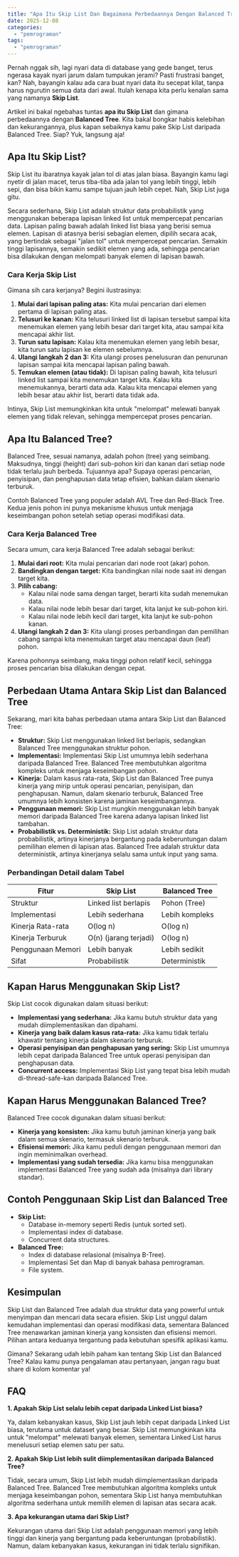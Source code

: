 ```yaml
---
title: "Apa Itu Skip List Dan Bagaimana Perbedaannya Dengan Balanced Tree?"
date: 2025-12-08
categories: 
  - "pemrograman"
tags: 
  - "pemrograman"
---
```


Pernah nggak sih, lagi nyari data di database yang gede banget, terus ngerasa kayak nyari jarum dalam tumpukan jerami? Pasti frustrasi banget, kan? Nah, bayangin kalau ada cara buat nyari data itu secepat kilat, tanpa harus ngurutin semua data dari awal. Itulah kenapa kita perlu kenalan sama yang namanya **Skip List**.

Artikel ini bakal ngebahas tuntas **apa itu Skip List** dan gimana perbedaannya dengan **Balanced Tree**. Kita bakal bongkar habis kelebihan dan kekurangannya, plus kapan sebaiknya kamu pake Skip List daripada Balanced Tree. Siap? Yuk, langsung aja!

## Apa Itu Skip List?

Skip List itu ibaratnya kayak jalan tol di atas jalan biasa. Bayangin kamu lagi nyetir di jalan macet, terus tiba-tiba ada jalan tol yang lebih tinggi, lebih sepi, dan bisa bikin kamu sampe tujuan jauh lebih cepet. Nah, Skip List juga gitu.

Secara sederhana, Skip List adalah struktur data probabilistik yang menggunakan beberapa lapisan linked list untuk mempercepat pencarian data. Lapisan paling bawah adalah linked list biasa yang berisi semua elemen. Lapisan di atasnya berisi sebagian elemen, dipilih secara acak, yang bertindak sebagai "jalan tol" untuk mempercepat pencarian. Semakin tinggi lapisannya, semakin sedikit elemen yang ada, sehingga pencarian bisa dilakukan dengan melompati banyak elemen di lapisan bawah.

### Cara Kerja Skip List

Gimana sih cara kerjanya? Begini ilustrasinya:

1. **Mulai dari lapisan paling atas:** Kita mulai pencarian dari elemen pertama di lapisan paling atas.
2. **Telusuri ke kanan:** Kita telusuri linked list di lapisan tersebut sampai kita menemukan elemen yang lebih besar dari target kita, atau sampai kita mencapai akhir list.
3. **Turun satu lapisan:** Kalau kita menemukan elemen yang lebih besar, kita turun satu lapisan ke elemen sebelumnya.
4. **Ulangi langkah 2 dan 3:** Kita ulangi proses penelusuran dan penurunan lapisan sampai kita mencapai lapisan paling bawah.
5. **Temukan elemen (atau tidak):** Di lapisan paling bawah, kita telusuri linked list sampai kita menemukan target kita. Kalau kita menemukannya, berarti data ada. Kalau kita mencapai elemen yang lebih besar atau akhir list, berarti data tidak ada.

Intinya, Skip List memungkinkan kita untuk "melompat" melewati banyak elemen yang tidak relevan, sehingga mempercepat proses pencarian.

## Apa Itu Balanced Tree?

Balanced Tree, sesuai namanya, adalah pohon (tree) yang seimbang. Maksudnya, tinggi (height) dari sub-pohon kiri dan kanan dari setiap node tidak terlalu jauh berbeda. Tujuannya apa? Supaya operasi pencarian, penyisipan, dan penghapusan data tetap efisien, bahkan dalam skenario terburuk.

Contoh Balanced Tree yang populer adalah AVL Tree dan Red-Black Tree. Kedua jenis pohon ini punya mekanisme khusus untuk menjaga keseimbangan pohon setelah setiap operasi modifikasi data.

### Cara Kerja Balanced Tree

Secara umum, cara kerja Balanced Tree adalah sebagai berikut:

1. **Mulai dari root:** Kita mulai pencarian dari node root (akar) pohon.
2. **Bandingkan dengan target:** Kita bandingkan nilai node saat ini dengan target kita.
3. **Pilih cabang:**
    - Kalau nilai node sama dengan target, berarti kita sudah menemukan data.
    - Kalau nilai node lebih besar dari target, kita lanjut ke sub-pohon kiri.
    - Kalau nilai node lebih kecil dari target, kita lanjut ke sub-pohon kanan.
4. **Ulangi langkah 2 dan 3:** Kita ulangi proses perbandingan dan pemilihan cabang sampai kita menemukan target atau mencapai daun (leaf) pohon.

Karena pohonnya seimbang, maka tinggi pohon relatif kecil, sehingga proses pencarian bisa dilakukan dengan cepat.

## Perbedaan Utama Antara Skip List dan Balanced Tree

Sekarang, mari kita bahas perbedaan utama antara Skip List dan Balanced Tree:

- **Struktur:** Skip List menggunakan linked list berlapis, sedangkan Balanced Tree menggunakan struktur pohon.
- **Implementasi:** Implementasi Skip List umumnya lebih sederhana daripada Balanced Tree. Balanced Tree membutuhkan algoritma kompleks untuk menjaga keseimbangan pohon.
- **Kinerja:** Dalam kasus rata-rata, Skip List dan Balanced Tree punya kinerja yang mirip untuk operasi pencarian, penyisipan, dan penghapusan. Namun, dalam skenario terburuk, Balanced Tree umumnya lebih konsisten karena jaminan keseimbangannya.
- **Penggunaan memori:** Skip List mungkin menggunakan lebih banyak memori daripada Balanced Tree karena adanya lapisan linked list tambahan.
- **Probabilistik vs. Deterministik:** Skip List adalah struktur data probabilistik, artinya kinerjanya bergantung pada keberuntungan dalam pemilihan elemen di lapisan atas. Balanced Tree adalah struktur data deterministik, artinya kinerjanya selalu sama untuk input yang sama.

### Perbandingan Detail dalam Tabel

| Fitur | Skip List | Balanced Tree |
| --- | --- | --- |
| Struktur | Linked list berlapis | Pohon (Tree) |
| Implementasi | Lebih sederhana | Lebih kompleks |
| Kinerja Rata-rata | O(log n) | O(log n) |
| Kinerja Terburuk | O(n) (jarang terjadi) | O(log n) |
| Penggunaan Memori | Lebih banyak | Lebih sedikit |
| Sifat | Probabilistik | Deterministik |

## Kapan Harus Menggunakan Skip List?

Skip List cocok digunakan dalam situasi berikut:

- **Implementasi yang sederhana:** Jika kamu butuh struktur data yang mudah diimplementasikan dan dipahami.
- **Kinerja yang baik dalam kasus rata-rata:** Jika kamu tidak terlalu khawatir tentang kinerja dalam skenario terburuk.
- **Operasi penyisipan dan penghapusan yang sering:** Skip List umumnya lebih cepat daripada Balanced Tree untuk operasi penyisipan dan penghapusan data.
- **Concurrent access:** Implementasi Skip List yang tepat bisa lebih mudah di-thread-safe-kan daripada Balanced Tree.

## Kapan Harus Menggunakan Balanced Tree?

Balanced Tree cocok digunakan dalam situasi berikut:

- **Kinerja yang konsisten:** Jika kamu butuh jaminan kinerja yang baik dalam semua skenario, termasuk skenario terburuk.
- **Efisiensi memori:** Jika kamu peduli dengan penggunaan memori dan ingin meminimalkan overhead.
- **Implementasi yang sudah tersedia:** Jika kamu bisa menggunakan implementasi Balanced Tree yang sudah ada (misalnya dari library standar).

## Contoh Penggunaan Skip List dan Balanced Tree

- **Skip List:**
    - Database in-memory seperti Redis (untuk sorted set).
    - Implementasi index di database.
    - Concurrent data structures.
- **Balanced Tree:**
    - Index di database relasional (misalnya B-Tree).
    - Implementasi Set dan Map di banyak bahasa pemrograman.
    - File system.

## Kesimpulan

Skip List dan Balanced Tree adalah dua struktur data yang powerful untuk menyimpan dan mencari data secara efisien. Skip List unggul dalam kemudahan implementasi dan operasi modifikasi data, sementara Balanced Tree menawarkan jaminan kinerja yang konsisten dan efisiensi memori. Pilihan antara keduanya tergantung pada kebutuhan spesifik aplikasi kamu.

Gimana? Sekarang udah lebih paham kan tentang Skip List dan Balanced Tree? Kalau kamu punya pengalaman atau pertanyaan, jangan ragu buat share di kolom komentar ya!

## FAQ

**1\. Apakah Skip List selalu lebih cepat daripada Linked List biasa?**

Ya, dalam kebanyakan kasus, Skip List jauh lebih cepat daripada Linked List biasa, terutama untuk dataset yang besar. Skip List memungkinkan kita untuk "melompat" melewati banyak elemen, sementara Linked List harus menelusuri setiap elemen satu per satu.

**2\. Apakah Skip List lebih sulit diimplementasikan daripada Balanced Tree?**

Tidak, secara umum, Skip List lebih mudah diimplementasikan daripada Balanced Tree. Balanced Tree membutuhkan algoritma kompleks untuk menjaga keseimbangan pohon, sementara Skip List hanya membutuhkan algoritma sederhana untuk memilih elemen di lapisan atas secara acak.

**3\. Apa kekurangan utama dari Skip List?**

Kekurangan utama dari Skip List adalah penggunaan memori yang lebih tinggi dan kinerja yang bergantung pada keberuntungan (probabilistik). Namun, dalam kebanyakan kasus, kekurangan ini tidak terlalu signifikan.
